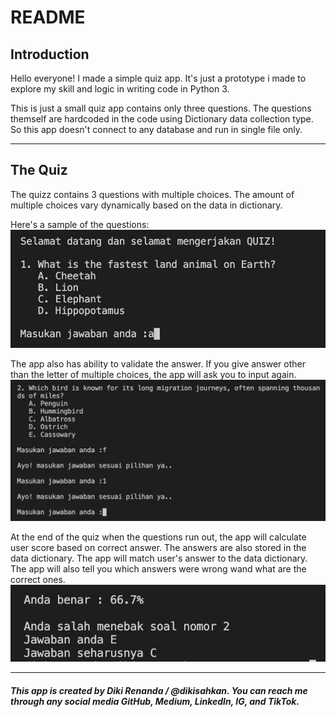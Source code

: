 # **README**

## **Introduction**
Hello everyone! I made a simple quiz app. It's just a prototype i made to explore my skill and logic in writing code in Python 3.

This is just a small quiz app contains only three questions. The questions themself are hardcoded in the code using Dictionary data collection type. So this app doesn't connect to any database and run in single file only.

---

## **The Quiz**
The quizz contains 3 questions with multiple choices. The amount of multiple choices vary dynamically based on the data in dictionary.

Here's a sample of the questions:  
![image1](screenshot/qz1.jpg)

The app also has ability to validate the answer. If you give answer other than the letter of multiple choices, the app will ask you to input again.  
![image2](screenshot/qz2.jpg)

At the end of the quiz when the questions run out, the app will calculate user score based on correct answer. The answers are also stored in the data dictionary. The app will match user's answer to the data dictionary. The app will also tell you which answers were wrong wand what are the correct ones.  
![image2](screenshot/qz3.jpg)

---

###### **This app is created by Diki Renanda / @dikisahkan. You can reach me through any social media GitHub, Medium, LinkedIn, IG, and TikTok.**